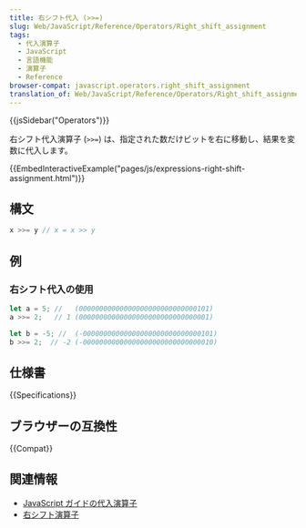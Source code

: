 ```yaml
---
title: 右シフト代入 (>>=)
slug: Web/JavaScript/Reference/Operators/Right_shift_assignment
tags:
  - 代入演算子
  - JavaScript
  - 言語機能
  - 演算子
  - Reference
browser-compat: javascript.operators.right_shift_assignment
translation_of: Web/JavaScript/Reference/Operators/Right_shift_assignment
---
```

{{jsSidebar("Operators")}}

右シフト代入演算子 (`>>=`) は、指定された数だけビットを右に移動し、結果を変数に代入します。

{{EmbedInteractiveExample("pages/js/expressions-right-shift-assignment.html")}}

## 構文

```js
x >>= y // x = x >> y
```

## 例

### 右シフト代入の使用

```js
let a = 5; //   (00000000000000000000000000000101)
a >>= 2;   // 1 (00000000000000000000000000000001)

let b = -5; //  (-00000000000000000000000000000101)
b >>= 2;  // -2 (-00000000000000000000000000000010)
```

## 仕様書

{{Specifications}}

## ブラウザーの互換性

{{Compat}}

## 関連情報

- [JavaScript ガイドの代入演算子](/ja/docs/Web/JavaScript/Guide/Expressions_and_Operators#代入演算子)
- [右シフト演算子](/ja/docs/Web/JavaScript/Reference/Operators/Right_shift)
